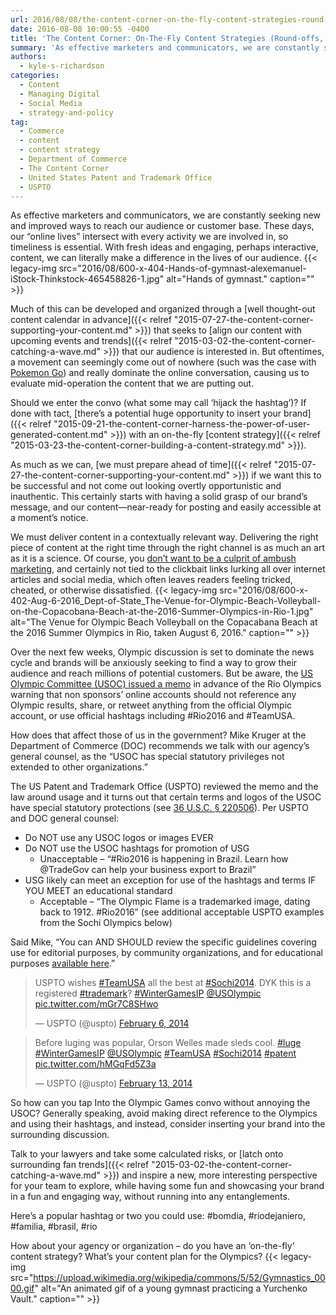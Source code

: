 ```yaml
---
url: 2016/08/08/the-content-corner-on-the-fly-content-strategies-round-offs-back-handsprings-and-double-twisting-layouts-not-required.md
date: 2016-08-08 10:00:55 -0400
title: 'The Content Corner: On-The-Fly Content Strategies (Round-offs, Back Handsprings, & Double Twisting Layouts Not Required)'
summary: 'As effective marketers and communicators, we are constantly seeking new and improved ways to reach our audience or customer base. These days, our &ldquo;online lives&rdquo; intersect with every activity we are involved in, so timeliness is essential. With fresh ideas and engaging, perhaps interactive, content, we can literally make a difference in the lives of our'
authors:
  - kyle-s-richardson
categories:
  - Content
  - Managing Digital
  - Social Media
  - strategy-and-policy
tag:
  - Commerce
  - content
  - content strategy
  - Department of Commerce
  - The Content Corner
  - United States Patent and Trademark Office
  - USPTO
---
```


As effective marketers and communicators, we are constantly seeking new and improved ways to reach our audience or customer base. These days, our “online lives” intersect with every activity we are involved in, so timeliness is essential. With fresh ideas and engaging, perhaps interactive, content, we can literally make a difference in the lives of our audience. {{< legacy-img src="2016/08/600-x-404-Hands-of-gymnast-alexemanuel-iStock-Thinkstock-465458826-1.jpg" alt="Hands of gymnast." caption="" >}} 

Much of this can be developed and organized through a [well thought-out content calendar in advance]({{< relref "2015-07-27-the-content-corner-supporting-your-content.md" >}}) that seeks to [align our content with upcoming events and trends]({{< relref "2015-03-02-the-content-corner-catching-a-wave.md" >}}) that our audience is interested in. But oftentimes, a movement can seemingly come out of nowhere (such was the case with [Pokemon Go](http://find.WHATEVER/search?utf8=%E2%9C%93&affiliate=digitalgov&query=Pokemon)) and really dominate the online conversation, causing us to evaluate mid-operation the content that we are putting out.

Should we enter the convo (what some may call ‘hijack the hashtag’)? If done with tact, [there’s a potential huge opportunity to insert your brand]({{< relref "2015-09-21-the-content-corner-harness-the-power-of-user-generated-content.md" >}}) with an on-the-fly [content strategy]({{< relref "2015-03-23-the-content-corner-building-a-content-strategy.md" >}}).

As much as we can, [we must prepare ahead of time]({{< relref "2015-07-27-the-content-corner-supporting-your-content.md" >}}) if we want this to be successful and not come out looking overtly opportunistic and inauthentic. This certainly starts with having a solid grasp of our brand’s message, and our content—near-ready for posting and easily accessible at a moment’s notice.

We must deliver content in a contextually relevant way. Delivering the right piece of content at the right time through the right channel is as much an art as it is a science. Of course, you [don’t want to be a culprit of ambush marketing](http://www.fifa.com/worldcup/organisation/marketing/brand-protection/prohibited-marketing/index.html), and certainly not tied to the clickbait links lurking all over internet articles and social media, which often leaves readers feeling tricked, cheated, or otherwise dissatisfied. {{< legacy-img src="2016/08/600-x-402-Aug-6-2016\_Dept-of-State\_The-Venue-for-Olympic-Beach-Volleyball-on-the-Copacobana-Beach-at-the-2016-Summer-Olympics-in-Rio-1.jpg" alt="The Venue for Olympic Beach Volleyball on the Copacabana Beach at the 2016 Summer Olympics in Rio, taken August 6, 2016." caption="" >}} 

Over the next few weeks, Olympic discussion is set to dominate the news cycle and brands will be anxiously seeking to find a way to grow their audience and reach millions of potential customers. But be aware, the [US Olympic Committee (USOC) issued a memo](http://www.bbc.com/news/blogs-trending-36915565) in advance of the Rio Olympics warning that non sponsors’ online accounts should not reference any Olympic results, share, or retweet anything from the official Olympic account, or use official hashtags including #Rio2016 and #TeamUSA.

How does that affect those of us in the government? Mike Kruger at the Department of Commerce (DOC) recommends we talk with our agency’s general counsel, as the “USOC has special statutory privileges not extended to other organizations.”

The US Patent and Trademark Office (USPTO) reviewed the memo and the law around usage and it turns out that certain terms and logos of the USOC have special statutory protections (see [36 U.S.C. § 220506](https://www.law.cornell.edu/uscode/text/36/220506)). Per USPTO and DOC general counsel:

  * Do NOT use any USOC logos or images EVER
  * Do NOT use the USOC hashtags for promotion of USG 
      * Unacceptable – “#Rio2016 is happening in Brazil. Learn how @TradeGov can help your business export to Brazil”
  * USG likely can meet an exception for use of the hashtags and terms IF YOU MEET an educational standard 
      * Acceptable –  “The Olympic Flame is a trademarked image, dating back to 1912. #Rio2016” (see additional acceptable USPTO examples from the Sochi Olympics below)

Said Mike, “You can AND SHOULD review the specific guidelines covering use for editorial purposes, by community organizations, and for educational purposes [available here](http://www.teamusa.org/brand-usage-guidelines).”

<blockquote class="twitter-tweet" data-width="500">
  <p lang="en" dir="ltr">
    USPTO wishes <a href="https://twitter.com/hashtag/TeamUSA?src=hash">#TeamUSA</a> all the best at <a href="https://twitter.com/hashtag/Sochi2014?src=hash">#Sochi2014</a>. DYK this is a registered <a href="https://twitter.com/hashtag/trademark?src=hash">#trademark</a>? <a href="https://twitter.com/hashtag/WinterGamesIP?src=hash">#WinterGamesIP</a> <a href="https://twitter.com/USOlympic">@USOlympic</a> <a href="http://t.co/mGr7C8SHwo">pic.twitter.com/mGr7C8SHwo</a>
  </p>
  
  <p>
    &mdash; USPTO (@uspto) <a href="https://twitter.com/uspto/status/431481829195931648">February 6, 2014</a>
  </p>
</blockquote>



<blockquote class="twitter-tweet" data-width="500">
  <p lang="en" dir="ltr">
    Before luging was popular, Orson Welles made sleds cool. <a href="https://twitter.com/hashtag/luge?src=hash">#luge</a> <a href="https://twitter.com/hashtag/WinterGamesIP?src=hash">#WinterGamesIP</a> <a href="https://twitter.com/USOlympic">@USOlympic</a> <a href="https://twitter.com/hashtag/TeamUSA?src=hash">#TeamUSA</a> <a href="https://twitter.com/hashtag/Sochi2014?src=hash">#Sochi2014</a> <a href="https://twitter.com/hashtag/patent?src=hash">#patent</a> <a href="http://t.co/hMGqFd5Z3a">pic.twitter.com/hMGqFd5Z3a</a>
  </p>
  
  <p>
    &mdash; USPTO (@uspto) <a href="https://twitter.com/uspto/status/433981593019879424">February 13, 2014</a>
  </p>
</blockquote>



So how can you tap Into the Olympic Games convo without annoying the USOC? Generally speaking, avoid making direct reference to the Olympics and using their hashtags, and instead, consider inserting your brand into the surrounding discussion.

Talk to your lawyers and take some calculated risks, or [latch onto surrounding fan trends]({{< relref "2015-03-02-the-content-corner-catching-a-wave.md" >}}) and inspire a new, more interesting perspective for your team to explore, while having some fun and showcasing your brand in a fun and engaging way, without running into any entanglements.

Here’s a popular hashtag or two you could use: #bomdia, #riodejaniero, #familia, #brasil, #rio

How about your agency or organization – do you have an ‘on-the-fly’ content strategy? What’s your content plan for the Olympics? {{< legacy-img src="https://upload.wikimedia.org/wikipedia/commons/5/52/Gymnastics_0000.gif" alt="An animated gif of a young gymnast practicing a Yurchenko Vault." caption="" >}}
